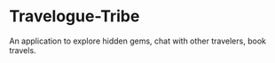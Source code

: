 ﻿# Travelogue-Tribe
An application to explore hidden gems, chat with other travelers, book travels.
